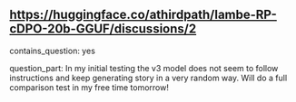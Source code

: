 ## https://huggingface.co/athirdpath/Iambe-RP-cDPO-20b-GGUF/discussions/2

contains_question: yes

question_part: In my initial testing the v3 model does not seem to follow instructions and keep generating story in a very random way. Will do a full comparison test in my free time tomorrow!
